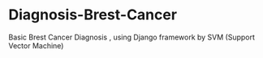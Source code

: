 # Diagnosis-Brest-Cancer
Basic Brest Cancer Diagnosis , using Django framework by SVM (Support Vector Machine) 
